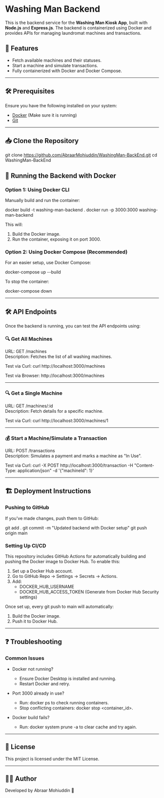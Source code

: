 # Washing Man Backend

This is the backend service for the **Washing Man Kiosk App**, built with **Node.js** and **Express.js**. The backend is containerized using Docker and provides APIs for managing laundromat machines and transactions.

## 🚀 Features
- Fetch available machines and their statuses.
- Start a machine and simulate transactions.
- Fully containerized with Docker and Docker Compose.

---

## 🛠 Prerequisites

Ensure you have the following installed on your system:

- [Docker](https://www.docker.com/get-started) (Make sure it is running)
- [Git](https://git-scm.com/downloads)

---

## 📥 Clone the Repository

git clone https://github.com/AbraarMohiuddin/WashingMan-BackEnd.git
cd WashingMan-BackEnd

## 🐳 Running the Backend with Docker

### Option 1: Using Docker CLI

Manually build and run the container:

docker build -t washing-man-backend .
docker run -p 3000:3000 washing-man-backend

This will:

1. Build the Docker image.
2. Run the container, exposing it on port 3000.

### Option 2: Using Docker Compose (Recommended)

For an easier setup, use Docker Compose:

docker-compose up --build

To stop the container:

docker-compose down

---

## 🛠 API Endpoints

Once the backend is running, you can test the API endpoints using:

### 🔍 Get All Machines
URL: GET /machines  
Description: Fetches the list of all washing machines.

Test via Curl:
curl http://localhost:3000/machines

Test via Browser:
http://localhost:3000/machines

---

### 🔍 Get a Single Machine
URL: GET /machines/:id  
Description: Fetch details for a specific machine.

Test via Curl:
curl http://localhost:3000/machines/1

---

### 💰 Start a Machine/Simulate a Transaction
URL: POST /transactions  
Description: Simulates a payment and marks a machine as "In Use".

Test via Curl:
curl -X POST http://localhost:3000/transaction -H "Content-Type: application/json" -d '{"machineId": 1}'

---

## 🏗 Deployment Instructions

### Pushing to GitHub

If you've made changes, push them to GitHub:

git add .
git commit -m "Updated backend with Docker setup"
git push origin main

### Setting Up CI/CD

This repository includes GitHub Actions for automatically building and pushing the Docker image to Docker Hub. To enable this:

1. Set up a Docker Hub account.
2. Go to GitHub Repo → Settings → Secrets → Actions.
3. Add:
   - DOCKER_HUB_USERNAME
   - DOCKER_HUB_ACCESS_TOKEN (Generate from Docker Hub Security settings)

Once set up, every git push to main will automatically:
1. Build the Docker image.
2. Push it to Docker Hub.

---

## ❓ Troubleshooting

### Common Issues

- Docker not running?
  - Ensure Docker Desktop is installed and running.
  - Restart Docker and retry.

- Port 3000 already in use?
  - Run: docker ps to check running containers.
  - Stop conflicting containers: docker stop <container_id>.

- Docker build fails?
  - Run: docker system prune -a to clear cache and try again.

---

## 📜 License
This project is licensed under the MIT License.

---

## 👨‍💻 Author
Developed by Abraar Mohiuddin 🚀

